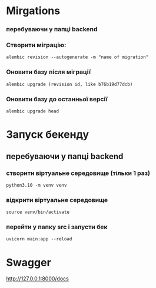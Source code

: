 # Mirgations
### перебуваючи у папці backend
### Cтворити міграцію: 
```alembic revision --autogenerate -m "name of migration"```

### Оновити базу після міграції
```alembic upgrade (revision id, like b76b19d77dcb) ```   

### Оновити базу до останньої версії
```alembic upgrade head```

# Запуск бекенду
## перебуваючи у папці backend
### створити віртуальне середовище (тільки 1 раз)
```python3.10 -m venv venv ```

### відкрити віртуальне середовище
```source venv/bin/activate```

### перейти у папку src і запусти бек
```uvicorn main:app --reload```
# Swagger 
http://127.0.0.1:8000/docs